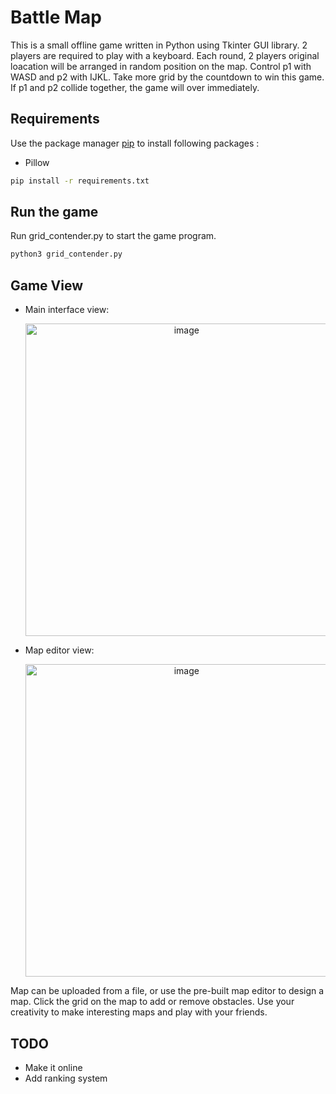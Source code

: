 # Battle Map

This is a small offline game written in Python using Tkinter GUI library. 2 players are required to play with a keyboard. Each round, 2 players original loacation will be arranged in random position on the map. Control p1 with WASD and p2 with IJKL. Take more grid by the countdown to win this game. If p1 and p2 collide together, the game will over immediately.

## Requirements
Use the package manager [pip](https://pip.pypa.io/en/stable/) to install following packages :
* Pillow

```bash
pip install -r requirements.txt
```

## Run the game
Run grid_contender.py to start the game program.

```bash
python3 grid_contender.py
```

## Game View

- Main interface view:

  <p align='center'>
    <img width="500" alt="image" src="https://github.com/user-attachments/assets/dafd40e3-7a39-4843-8916-9fce3e45f3de" />
  </p>
- Map editor view:

  <p align='center'>
    <img width="500" alt="image" src="https://github.com/user-attachments/assets/7afa2851-89c8-4a2c-97ac-8fd955001180" />
  </p>
Map can be uploaded from a file, or use the pre-built map editor to design a map. Click the grid on the map to add or remove obstacles. Use your creativity to make interesting maps and play with your friends.

## TODO
- Make it online
- Add ranking system

